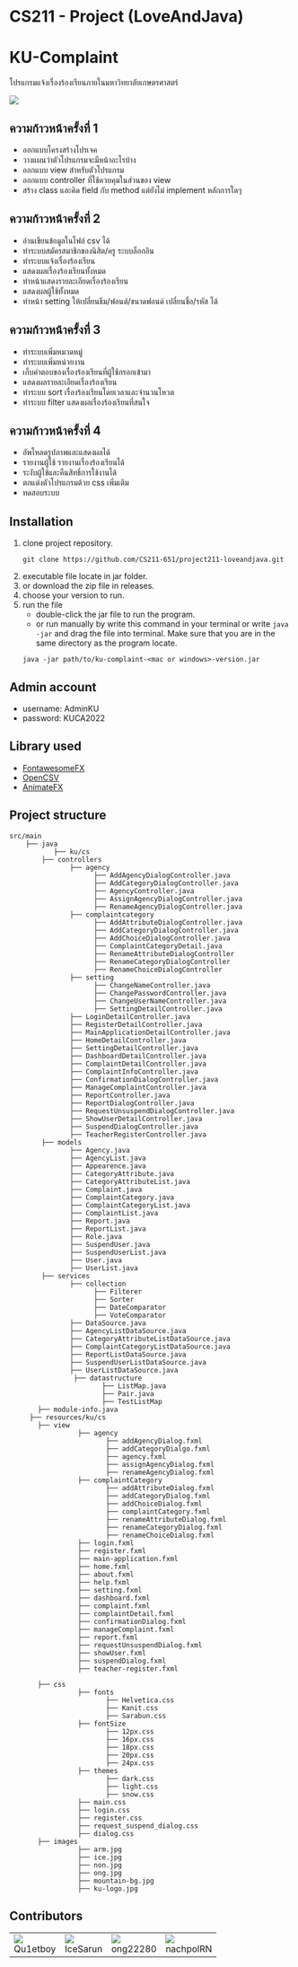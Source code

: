 # CS211 - Project (LoveAndJava)
# KU-Complaint
โปรแกรมแจ้งเรื่องร้องเรียนภายในมหาวิทยาลัยเกษตรศาสตร์

![](readme_image/program_sample.png)
## ความก้าวหน้าครั้งที่ 1

- ออกแบบโครงสร้างโปรเจค
- วางแผนว่าตัวโปรแกรมจะมีหน้าอะไรบ้าง
- ออกแบบ view สําหรับตัวโปรแกรม
- ออกแบบ controller ที่ใช้ควบคุมในส่วนของ view
- สร้าง class และคิด field กับ method แต่ยังไม่ implement หลักการใดๆ

## ความก้าวหน้าครั้งที่ 2
- อ่านเขียนข้อมูลในไฟล์ csv ได้
- ทําระบบสมัครสมาชิกของนิสิต/ครู ระบบล็อกอิน
- ทําระบบแจ้งเรื่องร้องเรียน
- แสดงผลเรื่องร้องเรียนทั้งหมด
- ทําหน้าแสดงรายละเอียดเรื่องร้องเรียน
- แสดงผลผู้ใช้ทั้งหมด
- ทําหน้า setting ให้เปลี่ยนธีม/ฟอนต์/ขนาดฟอนด์ เปลี่ยนชื่อ/รหัส ได้

## ความก้าวหน้าครั้งที่ 3
- ทําระบบเพิ่มหมวดหมู่
- ทําระบบเพิ่มหน่วยงาน
- เก็บคําตอบของเรื่องร้องเรียนที่ผู้ใช้กรอกเข้ามา
- แสดงผลรายละเอียดเรื่องร้องเรียน
- ทําระบบ sort เรื่องร้องเรียนโดยเวลาและจํานวนโหวต
- ทําระบบ filter แสดงผลเรื่องร้องเรียนที่สนใจ

## ความก้าวหน้าครั้งที่ 4
- อัพโหลดรูปภาพและแสดงผลได้
- รายงานผู้ใช้ รายงานเรื่องร้องเรียนได้
- ระงับผู้ใช้และคืนสิทธิ์การใช้งานได้
- ตกแต่งตัวโปรแกรมด้วย css เพิ่มเติม
- ทดสอบระบบ

## Installation

1. clone project repository.
   ```
   git clone https://github.com/CS211-651/project211-loveandjava.git
   ```
2. executable file locate in jar folder.
3. or download the zip file in releases.
4. choose your version to run.
5. run the file
   - double-click the jar file to run the program.
   - or run manually by write this command in your terminal or write `java -jar` and drag the file into terminal. Make sure that you are in the same directory as the program locate.
   ```
   java -jar path/to/ku-complaint-<mac or windows>-version.jar
   ```

## Admin account

- username: AdminKU
- password: KUCA2022

## Library used

- [FontawesomeFX](https://mvnrepository.com/artifact/de.jensd/fontawesomefx-fontawesome/4.7.0-9.1.2)
- [OpenCSV](https://opencsv.sourceforge.net/)
- [AnimateFX](https://github.com/Typhon0/AnimateFX)

## Project structure

```
src/main
    ├── java
           ├── ku/cs
		├── controllers
		       ├── agency
		             ├── AddAgencyDialogController.java
		             ├── AddCategoryDialogController.java
		             ├── AgencyController.java
		             ├── AssignAgencyDialogController.java
		             ├── RenameAgencyDialogController.java
		       ├── complaintcategory
		             ├── AddAttributeDialogController.java
		             ├── AddCategoryDialogController.java
		             ├── AddChoiceDialogController.java
		             ├── ComplaintCategoryDetail.java
		             ├── RenameAttributeDialogController
		             ├── RenameCategoryDialogController
		             ├── RenameChoiceDialogController
		       ├── setting
		             ├── ChangeNameController.java
		             ├── ChangePasswordController.java
		             ├── ChangeUserNameController.java
		             ├── SettingDetailController.java
		       ├── LoginDetailController.java
		       ├── RegisterDetailController.java
		       ├── MainApplicationDetailController.java
		       ├── HomeDetailController.java
		       ├── SettingDetailController.java
		       ├── DashboardDetailController.java
		       ├── ComplaintDetailController.java
		       ├── ComplaintInfoController.java
		       ├── ConfirmationDialogController.java
		       ├── ManageComplaintController.java
		       ├── ReportController.java
		       ├── ReportDialogController.java
		       ├── RequestUnsuspendDialogController.java
		       ├── ShowUserDetailController.java
		       ├── SuspendDialogController.java
		       ├── TeacherRegisterController.java
		├── models
		       ├── Agency.java
		       ├── AgencyList.java
		       ├── Appearence.java
		       ├── CategoryAttribute.java
		       ├── CategoryAttributeList.java
		       ├── Complaint.java
		       ├── ComplaintCategory.java
		       ├── ComplaintCategoryList.java
		       ├── ComplaintList.java
		       ├── Report.java
		       ├── ReportList.java
		       ├── Role.java
		       ├── SuspendUser.java
		       ├── SuspendUserList.java
		       ├── User.java
		       ├── UserList.java
		├── services
		       ├── collection
		             ├── Filterer
		             ├── Sorter
		             ├── DateComparator
		             ├── VoteComparator
		       ├── DataSource.java
		       ├── AgencyListDataSource.java
		       ├── CategoryAttributeListDataSource.java
		       ├── ComplaintCategoryListDataSource.java
		       ├── ReportListDataSource.java
		       ├── SuspendUserListDataSource.java
		       ├── UserListDataSource.java
                ├── datastructure
                       ├── ListMap.java
                       ├── Pair.java
                       ├── TestListMap
	   ├── module-info.java
     ├── resources/ku/cs
	   ├── view
                 ├── agency
                        ├── addAgencyDialog.fxml
                        ├── addCategoryDialgo.fxml
                        ├── agency.fxml
                        ├── assignAgencyDialog.fxml
                        ├── renameAgencyDialog.fxml
                 ├── complaintCategory
                        ├── addAttributeDialog.fxml
                        ├── addCategoryDialog.fxml
                        ├── addChoiceDialog.fxml
                        ├── complaintCategory.fxml
                        ├── renameAttributeDialog.fxml
                        ├── renameCategoryDialog.fxml
                        ├── renameChoiceDialog.fxml
                 ├── login.fxml
                 ├── register.fxml
                 ├── main-application.fxml
                 ├── home.fxml
                 ├── about.fxml
                 ├── help.fxml
                 ├── setting.fxml
                 ├── dashboard.fxml
                 ├── complaint.fxml
                 ├── complaintDetail.fxml
                 ├── confirmationDialog.fxml
                 ├── manageComplaint.fxml
                 ├── report.fxml
                 ├── requestUnsuspendDialog.fxml
                 ├── showUser.fxml
                 ├── suspendDialog.fxml
                 ├── teacher-register.fxml
                                      
	   ├── css
                 ├── fonts
                        ├── Helvetica.css
                        ├── Kanit.css
                        ├── Sarabun.css            
                 ├── fontSize
                        ├── 12px.css
                        ├── 16px.css
                        ├── 18px.css
                        ├── 20px.css
                        ├── 24px.css
                 ├── themes
                        ├── dark.css
                        ├── light.css
                        ├── snow.css
                 ├── main.css
                 ├── login.css
                 ├── register.css
                 ├── request_suspend_dialog.css
                 ├── dialog.css
	   ├── images
                 ├── arm.jpg
                 ├── ice.jpg
                 ├── non.jpg
                 ├── ong.jpg
                 ├── mountain-bg.jpg
                 ├── ku-logo.jpg
```

## Contributors

<table>
   <tr>
      <td>
         <a href="https://github.com/Qu1etboy">
           <img src="https://contrib.rocks/image?repo=Qu1etboy/ku-complaint-webpage" />
         </a>
         <div>
            Qu1etboy
         </div>
      </td>
      <td>
         <a href="https://github.com/IceSarun">
           <img src="https://contrib.rocks/image?repo=IceSarun/git101" />
         </a>
         <div>
            IceSarun
         </div>
      </td>
      <td>
         <a href="https://github.com/ong22280">
           <img src="https://contrib.rocks/image?repo=ong22280/ong22280" />
         </a>
         <div>
            ong22280
         </div>
      </td>
      <td>
         <a href="https://github.com/nachpolRN">
           <img src="https://contrib.rocks/image?repo=nachpolRN/git101" />
         </a>
         <div>
            nachpolRN
         </div>
      </td>
   </tr>
</table>

[//]: # (**วิธีทดสอบการ RUN**)

[//]: # (1. Main)

[//]: # (   - `run Main Class`)

[//]: # (2. javafx plugin)

[//]: # (   - `MVN Clean`)

[//]: # (   - `javafx -> javafx:run`)

[//]: # ()
[//]: # (**วิธีสร้าง Jar**<br>)

[//]: # (MVN Clean<br>)

[//]: # (MVN install<br><br>)

[//]: # (file จะอยู่ใน target เป็น shade.jar )



